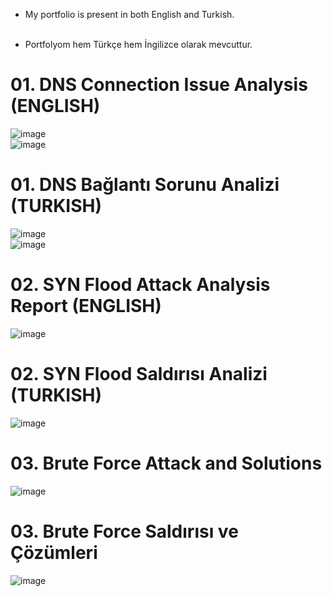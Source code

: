 
 * My portfolio is present in both English and Turkish. <br> <br>

 * Portfolyom hem Türkçe hem İngilizce olarak mevcuttur.

# 01. DNS Connection Issue Analysis (ENGLISH)<br>
![image](https://github.com/user-attachments/assets/f18e0757-4b06-4f59-a3c5-23bccbcca42f)<br>
![image](https://github.com/user-attachments/assets/54b8c59a-c239-44d2-b392-ed1cc09aeede)<br>


# 01. DNS Bağlantı Sorunu Analizi (TURKISH)<br>
![image](https://github.com/user-attachments/assets/42794544-c8c9-4c48-aae8-0761feefc781)<br>
![image](https://github.com/user-attachments/assets/8ca9d8b2-fb26-4160-bcd4-f979a74e0d4b)<br>


# 02. SYN Flood Attack Analysis Report (ENGLISH)<br>
![image](https://github.com/user-attachments/assets/6d9d2e32-1556-434d-853f-77f797453178)<br>

# 02. SYN Flood Saldırısı Analizi (TURKISH)<br>
![image](https://github.com/user-attachments/assets/7d31d7bd-ff40-4deb-a62e-258e0d7ea87d)<br>

# 03. Brute Force Attack and Solutions<br>
![image](https://github.com/user-attachments/assets/9f803c29-5de1-416d-88b0-371f45d5cf37) <br>

# 03. Brute Force Saldırısı ve Çözümleri<br>
![image](https://github.com/user-attachments/assets/33cddf79-0da7-4ef2-a7c1-7e673ad5b61b)<br>
